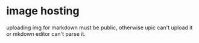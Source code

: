 # image hosting
uploading img for markdown
must be public, otherwise upic can't upload it or mkdown editor can't parse it.
